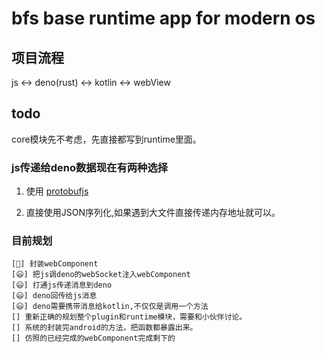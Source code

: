 # bfs base runtime app for modern os

## 项目流程

js <-> deno(rust) <-> kotlin <-> webView

## todo

core模块先不考虑，先直接都写到runtime里面。

### js传递给deno数据现在有两种选择

1. 使用 [protobufjs](https://github.com/protobufjs/protobuf.js)

2. 直接使用JSON序列化,如果遇到大文件直接传递内存地址就可以。

### 目前规划

    [🤯] 封装webComponent
    [😃] 把js调deno的webSocket注入webComponent
    [😃] 打通js传递消息到deno
    [😃] deno回传给js消息
    [😃] deno需要携带消息给kotlin,不仅仅是调用一个方法
    [] 重新正确的规划整个plugin和runtime模块，需要和小伙伴讨论。
    [] 系统的封装完android的方法，把函数都暴露出来。
    [] 仿照的已经完成的webComponent完成剩下的
